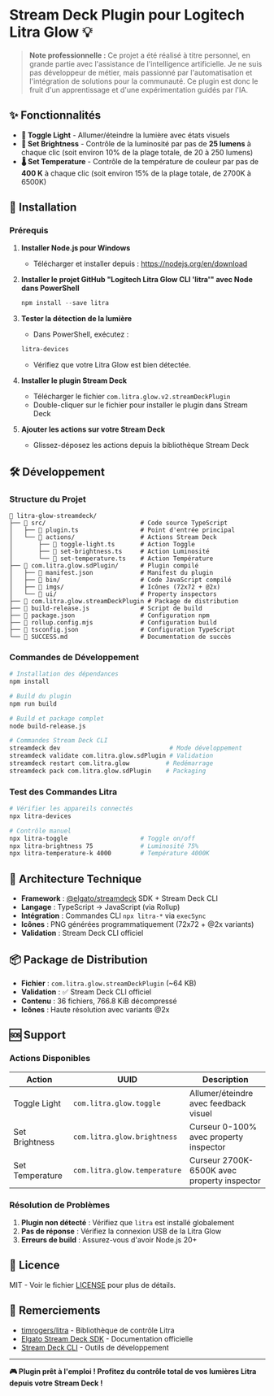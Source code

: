 # Stream Deck Plugin pour Logitech Litra Glow 💡

> **Note professionnelle :**
> Ce projet a été réalisé à titre personnel, en grande partie avec l'assistance de l'intelligence artificielle. Je ne suis pas développeur de métier, mais passionné par l'automatisation et l'intégration de solutions pour la communauté. Ce plugin est donc le fruit d'un apprentissage et d'une expérimentation guidés par l'IA.

## ✨ Fonctionnalités

- **🔘 Toggle Light** - Allumer/éteindre la lumière avec états visuels
- **🔆 Set Brightness** - Contrôle de la luminosité par pas de **25 lumens** à chaque clic (soit environ 10% de la plage totale, de 20 à 250 lumens)
- **🌡️ Set Temperature** - Contrôle de la température de couleur par pas de **400 K** à chaque clic (soit environ 15% de la plage totale, de 2700K à 6500K)

## 🚀 Installation

### Prérequis

1. **Installer Node.js pour Windows**
   - Télécharger et installer depuis : https://nodejs.org/en/download

2. **Installer le projet GitHub "Logitech Litra Glow CLI 'litra'" avec Node dans PowerShell**
   ```powershell
   npm install --save litra
   ```

3. **Tester la détection de la lumière**
   - Dans PowerShell, exécutez :
   ```powershell
   litra-devices
   ```
   - Vérifiez que votre Litra Glow est bien détectée.

4. **Installer le plugin Stream Deck**
   - Télécharger le fichier `com.litra.glow.v2.streamDeckPlugin`
   - Double-cliquer sur le fichier pour installer le plugin dans Stream Deck

5. **Ajouter les actions sur votre Stream Deck**
   - Glissez-déposez les actions depuis la bibliothèque Stream Deck

## 🛠️ Développement

### Structure du Projet

```
📁 litra-glow-streamdeck/
├── 📁 src/                          # Code source TypeScript
│   ├── 📄 plugin.ts                 # Point d'entrée principal  
│   └── 📁 actions/                  # Actions Stream Deck
│       ├── 📄 toggle-light.ts       # Action Toggle
│       ├── 📄 set-brightness.ts     # Action Luminosité
│       └── 📄 set-temperature.ts    # Action Température
├── 📁 com.litra.glow.sdPlugin/      # Plugin compilé
│   ├── 📄 manifest.json             # Manifest du plugin
│   ├── 📁 bin/                      # Code JavaScript compilé
│   ├── 📁 imgs/                     # Icônes (72x72 + @2x)
│   └── 📁 ui/                       # Property inspectors
├── 📄 com.litra.glow.streamDeckPlugin # Package de distribution
├── 📄 build-release.js              # Script de build
├── 📄 package.json                  # Configuration npm
├── 📄 rollup.config.mjs             # Configuration build
├── 📄 tsconfig.json                 # Configuration TypeScript
└── 📄 SUCCESS.md                    # Documentation de succès
```

### Commandes de Développement

```bash
# Installation des dépendances
npm install

# Build du plugin
npm run build

# Build et package complet
node build-release.js

# Commandes Stream Deck CLI
streamdeck dev                              # Mode développement
streamdeck validate com.litra.glow.sdPlugin # Validation
streamdeck restart com.litra.glow          # Redémarrage
streamdeck pack com.litra.glow.sdPlugin    # Packaging
```

### Test des Commandes Litra

```bash
# Vérifier les appareils connectés
npx litra-devices

# Contrôle manuel
npx litra-toggle                    # Toggle on/off
npx litra-brightness 75             # Luminosité 75%
npx litra-temperature-k 4000        # Température 4000K
```

## 🎯 Architecture Technique

- **Framework** : [@elgato/streamdeck](https://www.npmjs.com/package/@elgato/streamdeck) SDK + Stream Deck CLI
- **Langage** : TypeScript → JavaScript (via Rollup)
- **Intégration** : Commandes CLI `npx litra-*` via `execSync`
- **Icônes** : PNG générées programmatiquement (72x72 + @2x variants)
- **Validation** : Stream Deck CLI officiel

## 📦 Package de Distribution

- **Fichier** : `com.litra.glow.streamDeckPlugin` (~64 KB)
- **Validation** : ✅ Stream Deck CLI officiel
- **Contenu** : 36 fichiers, 766.8 KiB décompressé
- **Icônes** : Haute résolution avec variants @2x

## 🆘 Support

### Actions Disponibles

| Action | UUID | Description |
|--------|------|-------------|
| Toggle Light | `com.litra.glow.toggle` | Allumer/éteindre avec feedback visuel |
| Set Brightness | `com.litra.glow.brightness` | Curseur 0-100% avec property inspector |
| Set Temperature | `com.litra.glow.temperature` | Curseur 2700K-6500K avec property inspector |

### Résolution de Problèmes

1. **Plugin non détecté** : Vérifiez que `litra` est installé globalement
2. **Pas de réponse** : Vérifiez la connexion USB de la Litra Glow
3. **Erreurs de build** : Assurez-vous d'avoir Node.js 20+

## 📄 Licence

MIT - Voir le fichier [LICENSE](LICENSE) pour plus de détails.

## 🙏 Remerciements

- [timrogers/litra](https://github.com/timrogers/litra) - Bibliothèque de contrôle Litra
- [Elgato Stream Deck SDK](https://docs.elgato.com/sdk) - Documentation officielle
- [Stream Deck CLI](https://docs.elgato.com/streamdeck/cli/intro) - Outils de développement

---

**🎮 Plugin prêt à l'emploi ! Profitez du contrôle total de vos lumières Litra depuis votre Stream Deck !** 
